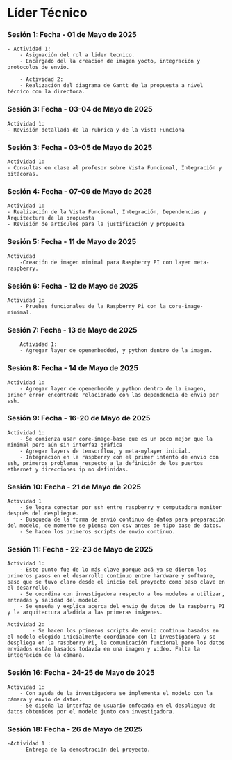 # Líder Técnico

### Sesión 1: Fecha - 01 de Mayo de 2025

    - Actividad 1:
        - Asignación del rol a lider tecnico.
        - Encargado del la creación de imagen yocto, integración y protocolos de envio.
    
        - Actividad 2: 
        - Realización del diagrama de Gantt de la propuesta a nivel técnico con la directora.

### Sesión 3: Fecha - 03-04 de Mayo de 2025
    Actividad 1:
    - Revisión detallada de la rubrica y de la vista Funciona
### Sesión 3: Fecha - 03-05 de Mayo de 2025
    Actividad 1:
    - Consultas en clase al profesor sobre Vista Funcional, Integración y bitácoras.
### Sesión 4: Fecha - 07-09 de Mayo de 2025
    Actividad 1:
    - Realización de la Vista Funcional, Integración, Dependencias y Arquitectura de la propuesta
    - Revisión de artículos para la justificación y propuesta 

### Sesión 5: Fecha - 11 de Mayo de 2025
    Actividad
        -Creación de imagen minimal para Raspberry PI con layer meta-raspberry.
### Sesión 6: Fecha - 12 de Mayo de 2025
    Actividad 1:
        - Pruebas funcionales de la Raspberry Pi con la core-image-minimal.

### Sesión 7: Fecha - 13 de Mayo de 2025
        Actividad 1:
        - Agregar layer de openenbedded, y python dentro de la imagen.

### Sesión 8: Fecha - 14 de Mayo de 2025
    Actividad 1:
        - Agregar layer de openenbedde y python dentro de la imagen, primer error encontrado relacionado con las dependencia de envio por ssh.

### Sesión 9: Fecha - 16-20 de Mayo de 2025
    Actividad 1:
        - Se comienza usar core-image-base que es un poco mejor que la minimal pero aún sin interfaz gráfica
        - Agregar layers de tensorflow, y meta-mylayer inicial.
        - Integración en la raspberry con el primer intento de envio con ssh, primeros problemas respecto a la definición de los puertos ethernet y direcciones ip no definidas.


### Sesión 10: Fecha - 21 de Mayo de 2025
    Actividad 1
        - Se logra conectar por ssh entre raspberry y computadora monitor después del despliegue.
        - Busqueda de la forma de envió continuo de datos para preparación del modelo, de momento se piensa con csv antes de tipo base de datos.
        - Se hacen los primeros scripts de envio continuo.

### Sesión 11: Fecha - 22-23 de Mayo de 2025
    Actividad 1:
        - Este punto fue de lo más clave porque acá ya se dieron los primeros pasos en el desarrollo continuo entre hardware y software, paso que se tuvo claro desde el inicio del proyecto como paso clave en el desarrollo. 
        - Se coordina con investigadora respecto a los modelos a utilizar, entradas y salidad del modelo.
        - Se enseña y explica acerca del envio de datos de la raspberry PI y la arquitectura añadida a las primeras imágenes.
        
    Actividad 2:    
            - Se hacen los primeros scripts de envio continuo basados en el modelo elegido inicialmente coordinado con la investigadora y se despliega en la raspberry Pi, la comunicación funcional pero los datos enviados están basados todavía en una imagen y video. Falta la integración de la cámara.

### Sesión 16: Fecha - 24-25 de Mayo de 2025
    Actividad 1:
        - Con ayuda de la investigadora se implementa el modelo con la cámara y envio de datos.
        - Se diseña la interfaz de usuario enfocada en el despliegue de datos obtenidos por el modelo junto con investigadora. 


### Sesión 18: Fecha - 26 de Mayo de 2025
    -Actividad 1 :
        - Entrega de la demostración del proyecto.
